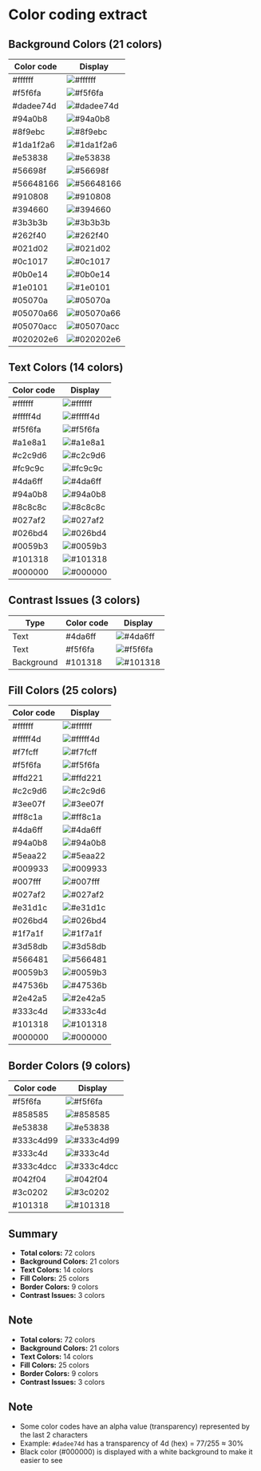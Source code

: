 # Color coding extract

## Background Colors (21 colors)

| Color code | Display                                                           |
| ---------- | ----------------------------------------------------------------- |
| #ffffff    | ![#ffffff](https://via.placeholder.com/15/ffffff/000000?text=+)   |
| #f5f6fa    | ![#f5f6fa](https://via.placeholder.com/15/f5f6fa/000000?text=+)   |
| #dadee74d  | ![#dadee74d](https://via.placeholder.com/15/dadee7/000000?text=+) |
| #94a0b8    | ![#94a0b8](https://via.placeholder.com/15/94a0b8/000000?text=+)   |
| #8f9ebc    | ![#8f9ebc](https://via.placeholder.com/15/8f9ebc/000000?text=+)   |
| #1da1f2a6  | ![#1da1f2a6](https://via.placeholder.com/15/1da1f2/000000?text=+) |
| #e53838    | ![#e53838](https://via.placeholder.com/15/e53838/000000?text=+)   |
| #56698f    | ![#56698f](https://via.placeholder.com/15/56698f/000000?text=+)   |
| #56648166  | ![#56648166](https://via.placeholder.com/15/566481/000000?text=+) |
| #910808    | ![#910808](https://via.placeholder.com/15/910808/000000?text=+)   |
| #394660    | ![#394660](https://via.placeholder.com/15/394660/000000?text=+)   |
| #3b3b3b    | ![#3b3b3b](https://via.placeholder.com/15/3b3b3b/000000?text=+)   |
| #262f40    | ![#262f40](https://via.placeholder.com/15/262f40/000000?text=+)   |
| #021d02    | ![#021d02](https://via.placeholder.com/15/021d02/000000?text=+)   |
| #0c1017    | ![#0c1017](https://via.placeholder.com/15/0c1017/000000?text=+)   |
| #0b0e14    | ![#0b0e14](https://via.placeholder.com/15/0b0e14/000000?text=+)   |
| #1e0101    | ![#1e0101](https://via.placeholder.com/15/1e0101/000000?text=+)   |
| #05070a    | ![#05070a](https://via.placeholder.com/15/05070a/000000?text=+)   |
| #05070a66  | ![#05070a66](https://via.placeholder.com/15/05070a/000000?text=+) |
| #05070acc  | ![#05070acc](https://via.placeholder.com/15/05070a/000000?text=+) |
| #020202e6  | ![#020202e6](https://via.placeholder.com/15/020202/000000?text=+) |

## Text Colors (14 colors)

| Color code | Display                                                          |
| ---------- | ---------------------------------------------------------------- |
| #ffffff    | ![#ffffff](https://via.placeholder.com/15/ffffff/000000?text=+)  |
| #fffff4d   | ![#fffff4d](https://via.placeholder.com/15/fffff4/000000?text=+) |
| #f5f6fa    | ![#f5f6fa](https://via.placeholder.com/15/f5f6fa/000000?text=+)  |
| #a1e8a1    | ![#a1e8a1](https://via.placeholder.com/15/a1e8a1/000000?text=+)  |
| #c2c9d6    | ![#c2c9d6](https://via.placeholder.com/15/c2c9d6/000000?text=+)  |
| #fc9c9c    | ![#fc9c9c](https://via.placeholder.com/15/fc9c9c/000000?text=+)  |
| #4da6ff    | ![#4da6ff](https://via.placeholder.com/15/4da6ff/000000?text=+)  |
| #94a0b8    | ![#94a0b8](https://via.placeholder.com/15/94a0b8/000000?text=+)  |
| #8c8c8c    | ![#8c8c8c](https://via.placeholder.com/15/8c8c8c/000000?text=+)  |
| #027af2    | ![#027af2](https://via.placeholder.com/15/027af2/000000?text=+)  |
| #026bd4    | ![#026bd4](https://via.placeholder.com/15/026bd4/000000?text=+)  |
| #0059b3    | ![#0059b3](https://via.placeholder.com/15/0059b3/000000?text=+)  |
| #101318    | ![#101318](https://via.placeholder.com/15/101318/000000?text=+)  |
| #000000    | ![#000000](https://via.placeholder.com/15/000000/ffffff?text=+)  |

## Contrast Issues (3 colors)

| Type       | Color code | Display                                                         |
| ---------- | ---------- | --------------------------------------------------------------- |
| Text       | #4da6ff    | ![#4da6ff](https://via.placeholder.com/15/4da6ff/000000?text=+) |
| Text       | #f5f6fa    | ![#f5f6fa](https://via.placeholder.com/15/f5f6fa/000000?text=+) |
| Background | #101318    | ![#101318](https://via.placeholder.com/15/101318/000000?text=+) |

## Fill Colors (25 colors)

| Color code | Display                                                          |
| ---------- | ---------------------------------------------------------------- |
| #ffffff    | ![#ffffff](https://via.placeholder.com/15/ffffff/000000?text=+)  |
| #fffff4d   | ![#fffff4d](https://via.placeholder.com/15/fffff4/000000?text=+) |
| #f7fcff    | ![#f7fcff](https://via.placeholder.com/15/f7fcff/000000?text=+)  |
| #f5f6fa    | ![#f5f6fa](https://via.placeholder.com/15/f5f6fa/000000?text=+)  |
| #ffd221    | ![#ffd221](https://via.placeholder.com/15/ffd221/000000?text=+)  |
| #c2c9d6    | ![#c2c9d6](https://via.placeholder.com/15/c2c9d6/000000?text=+)  |
| #3ee07f    | ![#3ee07f](https://via.placeholder.com/15/3ee07f/000000?text=+)  |
| #ff8c1a    | ![#ff8c1a](https://via.placeholder.com/15/ff8c1a/000000?text=+)  |
| #4da6ff    | ![#4da6ff](https://via.placeholder.com/15/4da6ff/000000?text=+)  |
| #94a0b8    | ![#94a0b8](https://via.placeholder.com/15/94a0b8/000000?text=+)  |
| #5eaa22    | ![#5eaa22](https://via.placeholder.com/15/5eaa22/000000?text=+)  |
| #009933    | ![#009933](https://via.placeholder.com/15/009933/000000?text=+)  |
| #007fff    | ![#007fff](https://via.placeholder.com/15/007fff/000000?text=+)  |
| #027af2    | ![#027af2](https://via.placeholder.com/15/027af2/000000?text=+)  |
| #e31d1c    | ![#e31d1c](https://via.placeholder.com/15/e31d1c/000000?text=+)  |
| #026bd4    | ![#026bd4](https://via.placeholder.com/15/026bd4/000000?text=+)  |
| #1f7a1f    | ![#1f7a1f](https://via.placeholder.com/15/1f7a1f/000000?text=+)  |
| #3d58db    | ![#3d58db](https://via.placeholder.com/15/3d58db/000000?text=+)  |
| #566481    | ![#566481](https://via.placeholder.com/15/566481/000000?text=+)  |
| #0059b3    | ![#0059b3](https://via.placeholder.com/15/0059b3/000000?text=+)  |
| #47536b    | ![#47536b](https://via.placeholder.com/15/47536b/000000?text=+)  |
| #2e42a5    | ![#2e42a5](https://via.placeholder.com/15/2e42a5/000000?text=+)  |
| #333c4d    | ![#333c4d](https://via.placeholder.com/15/333c4d/000000?text=+)  |
| #101318    | ![#101318](https://via.placeholder.com/15/101318/000000?text=+)  |
| #000000    | ![#000000](https://via.placeholder.com/15/000000/ffffff?text=+)  |

## Border Colors (9 colors)

| Color code | Display                                                           |
| ---------- | ----------------------------------------------------------------- |
| #f5f6fa    | ![#f5f6fa](https://via.placeholder.com/15/f5f6fa/000000?text=+)   |
| #858585    | ![#858585](https://via.placeholder.com/15/858585/000000?text=+)   |
| #e53838    | ![#e53838](https://via.placeholder.com/15/e53838/000000?text=+)   |
| #333c4d99  | ![#333c4d99](https://via.placeholder.com/15/333c4d/000000?text=+) |
| #333c4d    | ![#333c4d](https://via.placeholder.com/15/333c4d/000000?text=+)   |
| #333c4dcc  | ![#333c4dcc](https://via.placeholder.com/15/333c4d/000000?text=+) |
| #042f04    | ![#042f04](https://via.placeholder.com/15/042f04/000000?text=+)   |
| #3c0202    | ![#3c0202](https://via.placeholder.com/15/3c0202/000000?text=+)   |
| #101318    | ![#101318](https://via.placeholder.com/15/101318/000000?text=+)   |

## Summary

- **Total colors:** 72 colors
- **Background Colors:** 21 colors
- **Text Colors:** 14 colors
- **Fill Colors:** 25 colors
- **Border Colors:** 9 colors
- **Contrast Issues:** 3 colors

## Note

- **Total colors:** 72 colors
- **Background Colors:** 21 colors
- **Text Colors:** 14 colors
- **Fill Colors:** 25 colors
- **Border Colors:** 9 colors
- **Contrast Issues:** 3 colors

## Note

- Some color codes have an alpha value (transparency) represented by the last 2 characters
- Example: `#dadee74d` has a transparency of 4d (hex) = 77/255 ≈ 30%
- Black color (#000000) is displayed with a white background to make it easier to see
